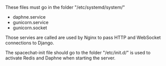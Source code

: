 These files must go in the folder "/etc/systemd/system/"

- daphne.service
- gunicorn.service
- gunicorn.socket

Those servies are called are used by Nginx to pass HTTP and WebSocket connections to Django.

The spacechat-init file should go to the folder "/etc/init.d/" is used to activate Redis and Daphne when starting the server.